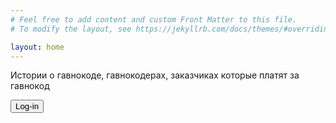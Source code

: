 ```yaml
---
# Feel free to add content and custom Front Matter to this file.
# To modify the layout, see https://jekyllrb.com/docs/themes/#overriding-theme-defaults

layout: home
---
```

Истории о гавнокоде, гавнокодерах, заказчиках которые платят за гавнокод

<button id="logIn" onclick="logIn(true)">Log-in</button>
